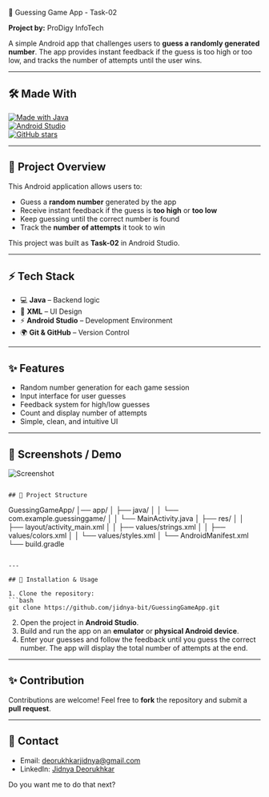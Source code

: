 🎯 Guessing Game App - Task-02

**Project by:** ProDigy InfoTech  

A simple Android app that challenges users to **guess a randomly generated number**. The app provides instant feedback if the guess is too high or too low, and tracks the number of attempts until the user wins.

---

## 🛠️ Made With 
[![Made with Java](https://img.shields.io/badge/Made%20with-Java-orange?logo=java)](https://www.java.com/)  
[![Android Studio](https://img.shields.io/badge/IDE-Android%20Studio-brightgreen?logo=android-studio)](https://developer.android.com/studio)  
[![GitHub stars](https://img.shields.io/github/stars/jidnya-bit?style=social)](https://github.com/jidnya-bit)

---

## 📌 Project Overview

This Android application allows users to:

- Guess a **random number** generated by the app
- Receive instant feedback if the guess is **too high** or **too low**
- Keep guessing until the correct number is found
- Track the **number of attempts** it took to win  

This project was built as **Task-02** in Android Studio.

---

## ⚡ Tech Stack
- 💻 **Java** – Backend logic  
- 🎨 **XML** – UI Design  
- ⚡ **Android Studio** – Development Environment  
- 🌍 **Git & GitHub** – Version Control  

---

## ✨ Features

- Random number generation for each game session  
- Input interface for user guesses  
- Feedback system for high/low guesses  
- Count and display number of attempts  
- Simple, clean, and intuitive UI  

---

## 📸 Screenshots / Demo

![Screenshot](https://via.placeholder.com/400x700?text=Guessing+Game+Screenshot)  


```

## 📂 Project Structure
```

GuessingGameApp/
│── app/
│   ├── java/
│   │   └── com.example.guessinggame/
│   │       └── MainActivity.java
│   ├── res/
│   │   ├── layout/activity_main.xml
│   │   ├── values/strings.xml
│   │   ├── values/colors.xml
│   │   └── values/styles.xml
│   └── AndroidManifest.xml
└── build.gradle

````

---

## 🚀 Installation & Usage

1. Clone the repository:
```bash
git clone https://github.com/jidnya-bit/GuessingGameApp.git
````

2. Open the project in **Android Studio**.
3. Build and run the app on an **emulator** or **physical Android device**.
4. Enter your guesses and follow the feedback until you guess the correct number. The app will display the total number of attempts at the end.

---

## ✨ Contribution

Contributions are welcome! Feel free to **fork** the repository and submit a **pull request**.

---

## 📧 Contact

* Email: [deorukhkarjidnya@gmail.com](mailto:deorukhkarjidnya@gmail.com)
* LinkedIn: [Jidnya Deorukhkar](https://www.linkedin.com/in/jidnya-deorukhkar-24a259335/)

Do you want me to do that next?
```
